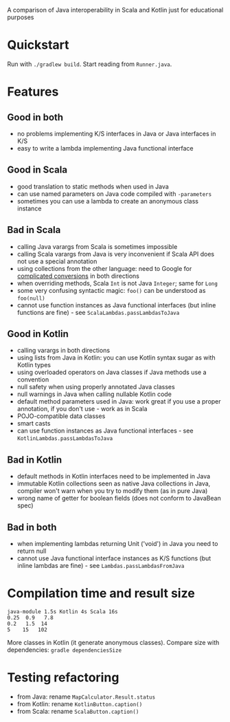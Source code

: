 A comparison of Java interoperability in Scala and Kotlin just for educational purposes

# Quickstart

Run with `./gradlew build`. Start reading from `Runner.java`.

# Features

## Good in both

- no problems implementing K/S interfaces in Java or Java interfaces in K/S
- easy to write a lambda implementing Java functional interface

## Good in Scala

- good translation to static methods when used in Java
- can use named parameters on Java code compiled with `-parameters`
- sometimes you can use a lambda to create an anonymous class instance

## Bad in Scala

- calling Java varargs from Scala is sometimes impossible
- calling Scala varargs from Java is very inconvenient if Scala API does not use a special annotation
- using collections from the other language: need to Google for [complicated conversions](http://stackoverflow.com/questions/17737631/convert-from-scala-collection-seqstring-to-java-util-liststring-in-java-code) in both directions
- when overriding methods, Scala `Int` is not Java `Integer`; same for `Long`
- some very confusing syntactic magic: `foo()` can be understood as `foo(null)`
- cannot use function instances as Java functional interfaces (but inline functions are fine) - see `ScalaLambdas.passLambdasToJava`

## Good in Kotlin

- calling varargs in both directions
- using lists from Java in Kotlin: you can use Kotlin syntax sugar as with Kotlin types
- using overloaded operators on Java classes if Java methods use a convention
- null safety when using properly annotated Java classes
- null warnings in Java when calling nullable Kotlin code
- default method parameters used in Java: work great if you use a proper annotation, if you don't use - work as in Scala
- POJO-compatible data classes
- smart casts
- can use function instances as Java functional interfaces - see `KotlinLambdas.passLambdasToJava`

## Bad in Kotlin

- default methods in Kotlin interfaces need to be implemented in Java
- immutable Kotlin collections seen as native Java collections in Java, compiler won't warn when you try to modify them (as in pure Java)
- wrong name of getter for boolean fields (does not conform to JavaBean spec)

## Bad in both

- when implementing lambdas returning Unit ('void') in Java you need to return null
- cannot use Java functional interface instances as K/S functions (but inline lambdas are fine) - see `Lambdas.passLambdasFromJava`

# Compilation time and result size

```
java-module 1.5s Kotlin 4s Scala 16s
0.25  0.9   7.8
0.2   1.5  14
5    15   102
```

More classes in Kotlin (it generate anonymous classes). Compare size with dependencies: `gradle dependenciesSize`

# Testing refactoring

- from Java: rename `MapCalculator.Result.status`
- from Kotlin: rename `KotlinButton.caption()`
- from Scala: rename `ScalaButton.caption()`
